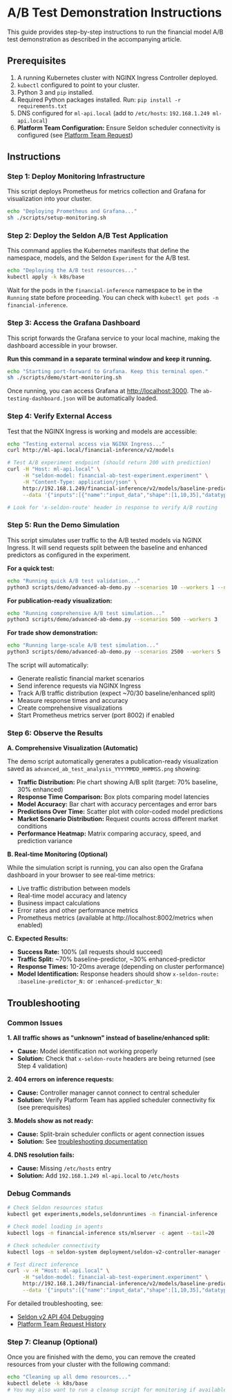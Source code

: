 # A/B Test Demonstration Instructions

This guide provides step-by-step instructions to run the financial model A/B test demonstration as described in the accompanying article.

## Prerequisites

1.  A running Kubernetes cluster with NGINX Ingress Controller deployed.
2.  `kubectl` configured to point to your cluster.
3.  Python 3 and `pip` installed.
4.  Required Python packages installed. Run: `pip install -r requirements.txt`
5.  DNS configured for `ml-api.local` (add to `/etc/hosts`: `192.168.1.249 ml-api.local`)
6.  **Platform Team Configuration:** Ensure Seldon scheduler connectivity is configured (see [Platform Team Request](../platform-requests/seldon-scheduler-service-alias-request-CLOSED.md))

## Instructions

### Step 1: Deploy Monitoring Infrastructure

This script deploys Prometheus for metrics collection and Grafana for visualization into your cluster.

```bash
echo "Deploying Prometheus and Grafana..."
sh ./scripts/setup-monitoring.sh
```

### Step 2: Deploy the Seldon A/B Test Application

This command applies the Kubernetes manifests that define the namespace, models, and the Seldon `Experiment` for the A/B test.

```bash
echo "Deploying the A/B test resources..."
kubectl apply -k k8s/base
```
Wait for the pods in the `financial-inference` namespace to be in the `Running` state before proceeding. You can check with `kubectl get pods -n financial-inference`.

### Step 3: Access the Grafana Dashboard

This script forwards the Grafana service to your local machine, making the dashboard accessible in your browser.

**Run this command in a separate terminal window and keep it running.**

```bash
echo "Starting port-forward to Grafana. Keep this terminal open."
sh ./scripts/demo/start-monitoring.sh
```
Once running, you can access Grafana at [http://localhost:3000](http://localhost:3000). The `ab-testing-dashboard.json` will be automatically loaded.

### Step 4: Verify External Access

Test that the NGINX Ingress is working and models are accessible:

```bash
echo "Testing external access via NGINX Ingress..."
curl http://ml-api.local/financial-inference/v2/models

# Test A/B experiment endpoint (should return 200 with prediction)
curl -H "Host: ml-api.local" \
     -H "seldon-model: financial-ab-test-experiment.experiment" \
     -H "Content-Type: application/json" \
     http://192.168.1.249/financial-inference/v2/models/baseline-predictor_1/infer \
     --data '{"inputs":[{"name":"input_data","shape":[1,10,35],"datatype":"FP32","data":[[[1,2,3,4,5,6,7,8,9,10,11,12,13,14,15,16,17,18,19,20,21,22,23,24,25,26,27,28,29,30,31,32,33,34,35],[1,2,3,4,5,6,7,8,9,10,11,12,13,14,15,16,17,18,19,20,21,22,23,24,25,26,27,28,29,30,31,32,33,34,35],[1,2,3,4,5,6,7,8,9,10,11,12,13,14,15,16,17,18,19,20,21,22,23,24,25,26,27,28,29,30,31,32,33,34,35],[1,2,3,4,5,6,7,8,9,10,11,12,13,14,15,16,17,18,19,20,21,22,23,24,25,26,27,28,29,30,31,32,33,34,35],[1,2,3,4,5,6,7,8,9,10,11,12,13,14,15,16,17,18,19,20,21,22,23,24,25,26,27,28,29,30,31,32,33,34,35],[1,2,3,4,5,6,7,8,9,10,11,12,13,14,15,16,17,18,19,20,21,22,23,24,25,26,27,28,29,30,31,32,33,34,35],[1,2,3,4,5,6,7,8,9,10,11,12,13,14,15,16,17,18,19,20,21,22,23,24,25,26,27,28,29,30,31,32,33,34,35],[1,2,3,4,5,6,7,8,9,10,11,12,13,14,15,16,17,18,19,20,21,22,23,24,25,26,27,28,29,30,31,32,33,34,35],[1,2,3,4,5,6,7,8,9,10,11,12,13,14,15,16,17,18,19,20,21,22,23,24,25,26,27,28,29,30,31,32,33,34,35],[1,2,3,4,5,6,7,8,9,10,11,12,13,14,15,16,17,18,19,20,21,22,23,24,25,26,27,28,29,30,31,32,33,34,35]]]}]}'

# Look for 'x-seldon-route' header in response to verify A/B routing
```

### Step 5: Run the Demo Simulation

This script simulates user traffic to the A/B tested models via NGINX Ingress. It will send requests split between the baseline and enhanced predictors as configured in the experiment.

**For a quick test:**
```bash
echo "Running quick A/B test validation..."
python3 scripts/demo/advanced-ab-demo.py --scenarios 10 --workers 1 --no-viz --no-metrics
```

**For publication-ready visualization:**
```bash
echo "Running comprehensive A/B test simulation..."
python3 scripts/demo/advanced-ab-demo.py --scenarios 500 --workers 3
```

**For trade show demonstration:**
```bash
echo "Running large-scale A/B test simulation..."
python3 scripts/demo/advanced-ab-demo.py --scenarios 2500 --workers 5
```

The script will automatically:
- Generate realistic financial market scenarios
- Send inference requests via NGINX Ingress
- Track A/B traffic distribution (expect ~70/30 baseline/enhanced split)
- Measure response times and accuracy
- Create comprehensive visualizations
- Start Prometheus metrics server (port 8002) if enabled

### Step 6: Observe the Results

**A. Comprehensive Visualization (Automatic)**

The demo script automatically generates a publication-ready visualization saved as `advanced_ab_test_analysis_YYYYMMDD_HHMMSS.png` showing:

- **Traffic Distribution:** Pie chart showing A/B split (target: 70% baseline, 30% enhanced)
- **Response Time Comparison:** Box plots comparing model latencies  
- **Model Accuracy:** Bar chart with accuracy percentages and error bars
- **Predictions Over Time:** Scatter plot with color-coded model predictions
- **Market Scenario Distribution:** Request counts across different market conditions
- **Performance Heatmap:** Matrix comparing accuracy, speed, and prediction variance

**B. Real-time Monitoring (Optional)**

While the simulation script is running, you can also open the Grafana dashboard in your browser to see real-time metrics:

- Live traffic distribution between models
- Real-time model accuracy and latency
- Business impact calculations  
- Error rates and other performance metrics
- Prometheus metrics (available at http://localhost:8002/metrics when enabled)

**C. Expected Results:**

- **Success Rate:** 100% (all requests should succeed)
- **Traffic Split:** ~70% baseline-predictor, ~30% enhanced-predictor
- **Response Times:** 10-20ms average (depending on cluster performance)
- **Model Identification:** Response headers should show `x-seldon-route: :baseline-predictor_N:` or `:enhanced-predictor_N:`

## Troubleshooting

### Common Issues

**1. All traffic shows as "unknown" instead of baseline/enhanced split:**
- **Cause:** Model identification not working properly
- **Solution:** Check that `x-seldon-route` headers are being returned (see Step 4 validation)

**2. 404 errors on inference requests:**
- **Cause:** Controller manager cannot connect to central scheduler
- **Solution:** Verify Platform Team has applied scheduler connectivity fix (see prerequisites)

**3. Models show as not ready:**
- **Cause:** Split-brain scheduler conflicts or agent connection issues
- **Solution:** See [troubleshooting documentation](../troubleshooting/seldon-v2-api-404-debugging.md)

**4. DNS resolution fails:**
- **Cause:** Missing `/etc/hosts` entry
- **Solution:** Add `192.168.1.249 ml-api.local` to `/etc/hosts`

### Debug Commands

```bash
# Check Seldon resources status
kubectl get experiments,models,seldonruntimes -n financial-inference

# Check model loading in agents
kubectl logs -n financial-inference sts/mlserver -c agent --tail=20

# Check scheduler connectivity
kubectl logs -n seldon-system deployment/seldon-v2-controller-manager --tail=50

# Test direct inference
curl -v -H "Host: ml-api.local" \
     -H "seldon-model: financial-ab-test-experiment.experiment" \
     http://192.168.1.249/financial-inference/v2/models/baseline-predictor_1/infer \
     --data '{"inputs":[{"name":"input_data","shape":[1,10,35],"datatype":"FP32","data":[...]}]}'
```

For detailed troubleshooting, see:
- [Seldon v2 API 404 Debugging](../troubleshooting/seldon-v2-api-404-debugging.md)
- [Platform Team Request History](../platform-requests/seldon-scheduler-service-alias-request-CLOSED.md)

### Step 7: Cleanup (Optional)

Once you are finished with the demo, you can remove the created resources from your cluster with the following command:

```bash
echo "Cleaning up all demo resources..."
kubectl delete -k k8s/base
# You may also want to run a cleanup script for monitoring if available.
```
